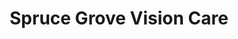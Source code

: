 ---
title: "Spruce Grove Vision Care"
url: /spruce-grove/spruce-grove-vision-care/
shop: optician
---